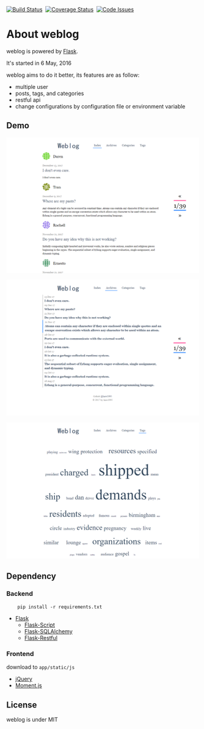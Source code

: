 [![Build Status](https://travis-ci.org/linw1995/weblog.svg?branch=master)](https://travis-ci.org/linw1995/weblog)&nbsp;&nbsp;[![Coverage Status](https://coveralls.io/repos/github/linw1995/weblog/badge.svg?branch=master)](https://coveralls.io/github/linw1995/weblog?branch=master)&nbsp;&nbsp;[![Code Issues](https://www.quantifiedcode.com/api/v1/project/ec93b3f8640740878a48e07f38aa6c25/badge.svg)](https://www.quantifiedcode.com/app/project/ec93b3f8640740878a48e07f38aa6c25)
# About weblog

weblog is powered by [Flask](http://flask.pocoo.org/).

It&#39;s started in 6 May, 2016

weblog aims to do it better, its features are as follow:

- multiple user
- posts, tags, and categories
- restful api
- change configurations by configuration file or environment variable

## Demo

![](README/01.png)

![](README/02.png)

![](README/03.png)

## Dependency

### Backend

        pip install -r requirements.txt

- [Flask](https://github.com/pallets/flask)
    - [Flask-Script](https://github.com/smurfix/flask-script)
    - [Flask-SQLAlchemy](https://github.com/mitsuhiko/flask-sqlalchemy)
    - [Flask-Restful](https://github.com/flask-restful/flask-restful)

### Frontend

download to `app/static/js`

- [jQuery](https://github.com/jquery/jquery)
- [Moment.js](https://momentjs.com/)

## License

weblog is under MIT
